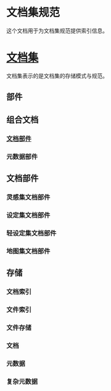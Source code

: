 # 文档集规范

这个文档用于为文档集规范提供索引信息。
# [文档集](DocumentPackage.md)
文档集表示的是文档集的存储模式与规范。

## 部件
## 组合文档
### [文档部件](IDocumentPart.md)
### 元数据部件
## 文档部件
### 灵感集文档部件
### 设定集文档部件
### 轻设定集文档部件
### 地图集文档部件
## 存储
### 文档索引
### 文件索引
### 文件存储
### 文档
### 元数据
#### 
### 复杂元数据